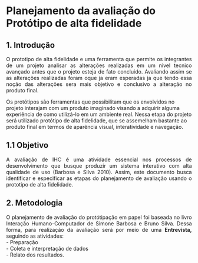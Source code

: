 # Planejamento da avaliação do Protótipo de alta fidelidade

## 1. Introdução

<p align = "justify">
O prototipo de alta fidelidade e uma ferramenta que permite os integrantes de um projeto analisar as alterações realizadas em um nivel tecnico avançado antes que o projeto esteja de fato concluido. Avaliando assim se as alterações realizadas foram oque ja eram esperadas ja que tendo essa noção das alterações sera mais objetivo e conclusivo a alteração no produto final.

Os protótipos são ferramentas que possibilitam que os envolvidos no projeto interajam com um produto imaginado visando a adquirir alguma experiência de como utilizá-lo em um ambiente real. Nessa etapa do projeto será utilizado protótipo de alta fidelidade, que se assemelham bastante ao produto final em termos de aparência visual, interatividade e navegação.


</p>

## 1.1 Objetivo

<p align = "justify">
A avaliação de IHC é uma atividade essencial nos processos de desenvolvimento que busque produzir um sistema interativo com alta qualidade de uso (Barbosa e Silva 2010). Assim, este documento busca identificar e especificar as etapas do planejamento de avaliação usando o prototipo de alta fidelidade.

</p>

## 2. Metodologia

<p align = "justify">O planejamento de avaliação do protótipação em papel foi baseada no  livro Interação Humano-Computador de Simone Barbosa e Bruno Silva. Dessa forma, para realização da avaliação será por meio de uma <b>Entrevista,</b> seguindo as atividades: <br> - Preparação <br> - Coleta e interpretação de dados <br> - Relato dos resultados.</p>

